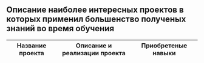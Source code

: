 
## Описание наиболее интересных проектов в которых применил большенство полученых знаний во время обучения 

|<img width=300/>Название проекта| <img width=600/> Описание и  реализации проекта |<img width=300/> Приобретеные навыки     |
|----------------|:-----------------------------------------------------------------------------:|-----------------------------------------------|
